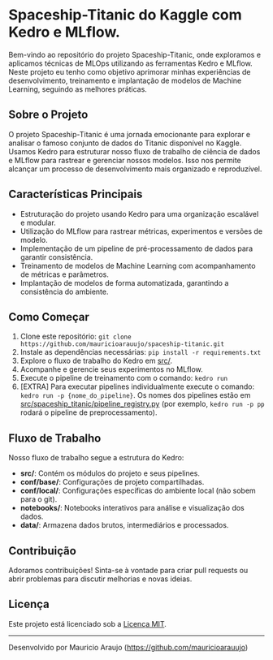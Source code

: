 # Spaceship-Titanic do Kaggle com Kedro e MLflow.

Bem-vindo ao repositório do projeto Spaceship-Titanic, onde exploramos e aplicamos técnicas de MLOps utilizando as ferramentas Kedro e MLflow. Neste projeto eu tenho como objetivo aprimorar minhas experiências de desenvolvimento, treinamento e implantação de modelos de Machine Learning, seguindo as melhores práticas.

## Sobre o Projeto

O projeto Spaceship-Titanic é uma jornada emocionante para explorar e analisar o famoso conjunto de dados do Titanic disponível no Kaggle. Usamos Kedro para estruturar nosso fluxo de trabalho de ciência de dados e MLflow para rastrear e gerenciar nossos modelos. Isso nos permite alcançar um processo de desenvolvimento mais organizado e reproduzível.

## Características Principais

- Estruturação do projeto usando Kedro para uma organização escalável e modular.
- Utilização do MLflow para rastrear métricas, experimentos e versões de modelo.
- Implementação de um pipeline de pré-processamento de dados para garantir consistência.
- Treinamento de modelos de Machine Learning com acompanhamento de métricas e parâmetros.
- Implantação de modelos de forma automatizada, garantindo a consistência do ambiente.

## Como Começar

1. Clone este repositório: `git clone https://github.com/mauricioarauujo/spaceship-titanic.git`
2. Instale as dependências necessárias: `pip install -r requirements.txt`
3. Explore o fluxo de trabalho do Kedro em [src/](src/).
4. Acompanhe e gerencie seus experimentos no MLflow.
5. Execute o pipeline de treinamento com o comando: `kedro run`
6. [EXTRA] Para executar pipelines individualmente execute o comando: `kedro run -p {nome_do_pipeline}`. Os nomes dos pipelines estão em [src/spaceship_titanic/pipeline_registry.py](src/spaceship_titanic/pipeline_registry.py) (por exemplo, `kedro run -p pp` rodará o pipeline de preprocessamento).

## Fluxo de Trabalho

Nosso fluxo de trabalho segue a estrutura do Kedro:

- **src/**: Contém os módulos do projeto e seus pipelines.
- **conf/base/**: Configurações de projeto compartilhadas.
- **conf/local/**: Configurações específicas do ambiente local (não sobem para o git).
- **notebooks/**: Notebooks interativos para análise e visualização dos dados.
- **data/**: Armazena dados brutos, intermediários e processados.

## Contribuição

Adoramos contribuições! Sinta-se à vontade para criar pull requests ou abrir problemas para discutir melhorias e novas ideias.

## Licença

Este projeto está licenciado sob a [Licença MIT](LICENSE).

---

Desenvolvido por Mauricio Araujo (https://github.com/mauricioarauujo)
